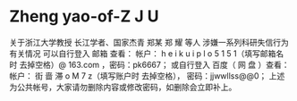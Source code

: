 # Zheng yao-of-Z J U
关于浙江大学教授 长江学者、国家杰青 郑某 郑 耀 等人 涉嫌一系列科研失信行为
有关情况
可以自行登入 邮箱 查看：                帐户：  h e i k u i p l o 5 1 5 1（填写邮箱名时 去掉空格）@ 163.com ，密码：pk6667；
或自行登入 百度（ 网 盘 ）查看：         帐户：  街 啬 滞 o M 7 z（填写账户时 去掉空格）， 密码：jjwwllss@@0；
上述为公共帐号，大家请勿删除内容或修改密码，如删除会立即补上。
